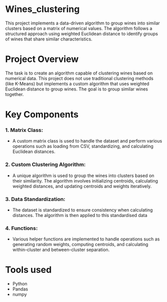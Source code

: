 # Wines_clustering
This project implements a data-driven algorithm to group wines into similar clusters based on a matrix of numerical values. The algorithm follows a structured approach using weighted Euclidean distance to identify groups of wines that share similar characteristics.
# Project Overview
The task is to create an algorithm capable of clustering wines based on numerical data. This project does not use traditional clustering methods (like K-Means) but implements a custom algorithm that uses weighted Euclidean distance to group wines. The goal is to group similar wines together.

# Key Components
### 1. Matrix Class:

* A custom matrix class is used to handle the dataset and perform various operations such as loading from CSV, standardizing, and calculating Euclidean distances.

### 2. Custom Clustering Algorithm:

* A unique algorithm is used to group the wines into clusters based on their similarity. The algorithm involves initializing centroids, calculating weighted distances, and updating centroids and weights iteratively.
  
### 3. Data Standardization:

* The dataset is standardized to ensure consistency when calculating distances. The algorithm is then applied to this standardised data

### 4. Functions:

* Various helper functions are implemented to handle operations such as generating random weights, computing centroids, and calculating within-cluster and between-cluster separation.

# Tools used
* Python
* Pandas
* numpy

